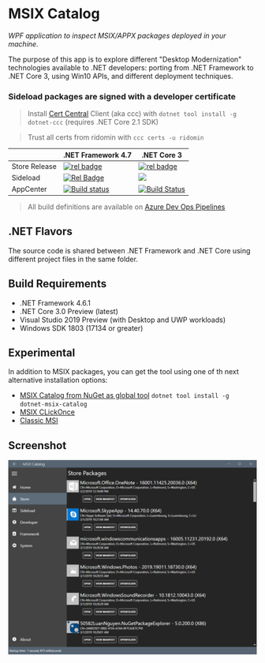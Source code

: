 # MSIX Catalog

*WPF application to inspect MSIX/APPX packages deployed in your machine.*

The purpose of this app is to explore different "Desktop Modernization" technologies available to .NET developers: porting from .NET Framework to .NET Core 3, using Win10 APIs, and different deployment techniques.

### Sideload packages are signed with a developer certificate

> Install [Cert Central](https://certcentral.x509.online/) Client (aka ccc) with `dotnet tool install -g dotnet-ccc` (requires .NET Core 2.1 SDK)

> Trust all certs from ridomin with `ccc certs -u ridomin`


||.NET Framework 4.7 |.NET Core 3|
|-|-|-|
|Store Release|[![rel badge](https://rido.vsrm.visualstudio.com/_apis/public/Release/badge/3946e8eb-731c-4bd3-a330-f374e4f8a046/3/3)](https://bit.ly/msix-catalog)|[![rel badge](https://rido.vsrm.visualstudio.com/_apis/public/Release/badge/3946e8eb-731c-4bd3-a330-f374e4f8a046/5/5)](https://bit.ly/msix-catalog-core)|
|Sideload|[![Rel Badge](https://rido.vsrm.visualstudio.com/_apis/public/Release/badge/3946e8eb-731c-4bd3-a330-f374e4f8a046/1/1)](http://msix-catalog.azurewebsites.net/AppxPackages) |[![](https://rido.vsrm.visualstudio.com/_apis/public/Release/badge/3946e8eb-731c-4bd3-a330-f374e4f8a046/4/4)](http://msix-catalog.azurewebsites.net/netcore3)|
|AppCenter|[![Build status](https://build.appcenter.ms/v0.1/apps/a92bf008-9e06-4c8c-8a30-d7f6099c3242/branches/dev/badge)](https://install.appcenter.ms/users/rido/apps/msix-catalog/distribution_groups/public)|[![Build Status](https://rido.vsrm.visualstudio.com/_apis/public/Release/badge/3946e8eb-731c-4bd3-a330-f374e4f8a046/4/4)](https://install.appcenter.ms/users/rido/apps/msix-catalog-core/distribution_groups/public)|

> All build definitions are available on [Azure Dev Ops Pipelines](https://rido.visualstudio.com/msix-catalog)

## .NET Flavors

The source code is shared between .NET Framework and .NET Core using different project files in the same folder.

## Build Requirements

- .NET Framework 4.6.1
- .NET Core 3.0 Preview (latest)
- Visual Studio 2019 Preview (with Desktop and UWP workloads)
- Windows SDK 1803 (17134 or greater) 

## Experimental 

In addition to MSIX packages, you can get the tool using one of th next alternative installation options:

- [MSIX Catalog from NuGet as global tool](https://www.nuget.org/packages/dotnet-msix-catalog) `dotnet tool install -g dotnet-msix-catalog`
- [MSIX CLickOnce](http://msix-catalog.azurewebsites.net/clickonce/publish.htm)
- [Classic MSI](#)


## Screenshot

![MSIX Catalog screenshot](media/screenshot.PNG)
